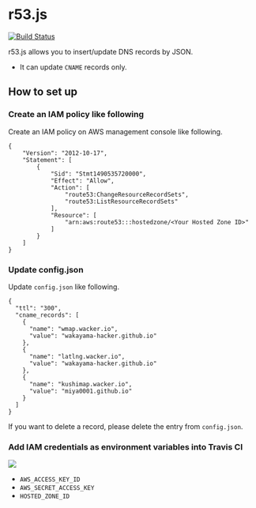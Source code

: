 # r53.js

[![Build Status](https://travis-ci.org/wakayama-hacker/r53.svg?branch=master)](https://travis-ci.org/wakayama-hacker/r53)

r53.js allows you to insert/update DNS records by JSON.

* It can update `CNAME` records only.

## How to set up

### Create an IAM policy like following

Create an IAM policy on AWS management console like following.

```
{
    "Version": "2012-10-17",
    "Statement": [
        {
            "Sid": "Stmt1490535720000",
            "Effect": "Allow",
            "Action": [
                "route53:ChangeResourceRecordSets",
                "route53:ListResourceRecordSets"
            ],
            "Resource": [
                "arn:aws:route53:::hostedzone/<Your Hosted Zone ID>"
            ]
        }
    ]
}
```

### Update config.json

Update `config.json` like following.

```
{
  "ttl": "300",
  "cname_records": [
    {
      "name": "wmap.wacker.io",
      "value": "wakayama-hacker.github.io"
    },
    {
      "name": "latlng.wacker.io",
      "value": "wakayama-hacker.github.io"
    },
    {
      "name": "kushimap.wacker.io",
      "value": "miya0001.github.io"
    }
  ]
}
```

If you want to delete a record, please delete the entry from `config.json`.

### Add IAM credentials as environment variables into Travis CI

![](https://www.evernote.com/l/ABXLCVDevkdEA515FC0QNX-QPu00Rb0kZIwB/image.png)

* `AWS_ACCESS_KEY_ID`
* `AWS_SECRET_ACCESS_KEY`
* `HOSTED_ZONE_ID`
